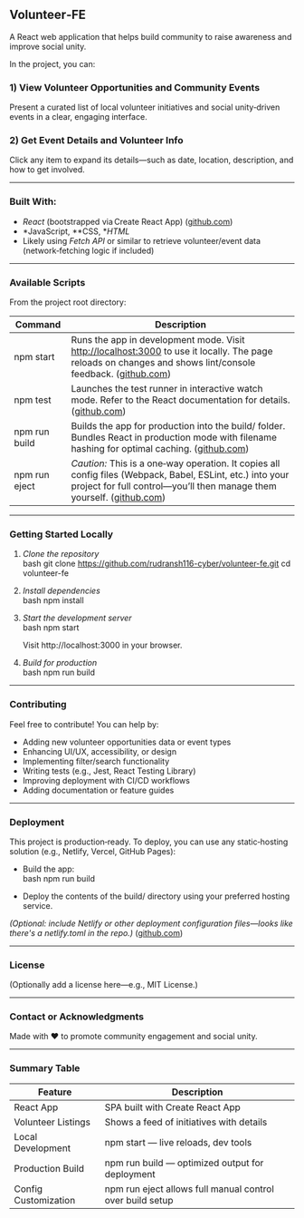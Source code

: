 ## Volunteer‑FE

A React web application that helps build community to raise awareness and improve social unity.

In the project, you can:

### 1) View Volunteer Opportunities and Community Events  
Present a curated list of local volunteer initiatives and social unity‑driven events in a clear, engaging interface.


### 2) Get Event Details and Volunteer Info  
Click any item to expand its details—such as date, location, description, and how to get involved.

---

###  Built With:
- *React* (bootstrapped via Create React App) ([github.com](https://github.com/rudransh116-cyber/volunteer-fe))  
- *JavaScript, **CSS, **HTML*
- Likely using *Fetch API* or similar to retrieve volunteer/event data (network‑fetching logic if included)

---

### Available Scripts

From the project root directory:

| Command         | Description |
|----------------|-------------|
| npm start    | Runs the app in development mode. Visit [http://localhost:3000](http://localhost:3000) to use it locally. The page reloads on changes and shows lint/console feedback. ([github.com](https://github.com/rudransh116-cyber/volunteer-fe)) |
| npm test     | Launches the test runner in interactive watch mode. Refer to the React documentation for details. ([github.com](https://github.com/rudransh116-cyber/volunteer-fe)) |
| npm run build| Builds the app for production into the build/ folder. Bundles React in production mode with filename hashing for optimal caching. ([github.com](https://github.com/rudransh116-cyber/volunteer-fe)) |
| npm run eject| *Caution:* This is a one‑way operation. It copies all config files (Webpack, Babel, ESLint, etc.) into your project for full control—you’ll then manage them yourself. ([github.com](https://github.com/rudransh116-cyber/volunteer-fe)) |

---

###  Getting Started Locally

1. *Clone the repository*  
   bash
   git clone https://github.com/rudransh116-cyber/volunteer-fe.git
   cd volunteer-fe
   
2. *Install dependencies*  
   bash
   npm install
   
3. *Start the development server*  
   bash
   npm start
   
   Visit http://localhost:3000 in your browser.

4. *Build for production*  
   bash
   npm run build
   

---

###  Contributing

Feel free to contribute! You can help by:

- Adding new volunteer opportunities data or event types
- Enhancing UI/UX, accessibility, or design
- Implementing filter/search functionality
- Writing tests (e.g., Jest, React Testing Library)
- Improving deployment with CI/CD workflows
- Adding documentation or feature guides

---

###  Deployment

This project is production‑ready. To deploy, you can use any static‑hosting solution (e.g., Netlify, Vercel, GitHub Pages):

- Build the app:  
  bash
  npm run build
  
- Deploy the contents of the build/ directory using your preferred hosting service.

*(Optional: include Netlify or other deployment configuration files—looks like there's a netlify.toml in the repo.)* ([github.com](https://github.com/rudransh116-cyber/volunteer-fe))

---

###  License

(Optionally add a license here—e.g., MIT License.)

---

###  Contact or Acknowledgments

Made with ❤ to promote community engagement and social unity.

---

###  Summary Table

| Feature               | Description                                               |
|----------------------|-----------------------------------------------------------|
| React App             | SPA built with Create React App                          |
| Volunteer Listings    | Shows a feed of initiatives with details                 |
| Local Development     | npm start — live reloads, dev tools                    |
| Production Build      | npm run build — optimized output for deployment        |
| Config Customization  | npm run eject allows full manual control over build setup |
